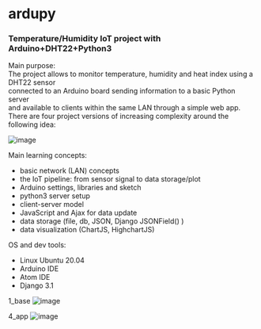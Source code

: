 # ardupy
### Temperature/Humidity IoT project with Arduino+DHT22+Python3

Main purpose: \
The project allows to monitor temperature, humidity and heat index using a DHT22 sensor \
connected to an Arduino board sending information to a basic Python server  \
and available to clients within the same LAN through a simple web app. \
There are four project versions of increasing complexity around the following idea:

![image](https://user-images.githubusercontent.com/17080117/119189732-b7f61180-ba7c-11eb-95ca-e692b4ce204e.png)

Main learning concepts:
* basic network (LAN) concepts
* the IoT pipeline: from sensor signal to data storage/plot
* Arduino settings, libraries and sketch
* python3 server setup
* client-server model
* JavaScript and Ajax for data update
* data storage (file, db, JSON, Django JSONField() )
* data visualization (ChartJS, HighchartJS)

OS and dev tools:
* Linux Ubuntu 20.04
* Arduino IDE
* Atom IDE
* Django 3.1

1_base
![image](https://user-images.githubusercontent.com/17080117/119189972-05727e80-ba7d-11eb-98db-b0b3c4764aec.png)

4_app
![image](https://user-images.githubusercontent.com/17080117/143103351-119cb041-af1e-4ea3-a534-a6a1de136593.png)
